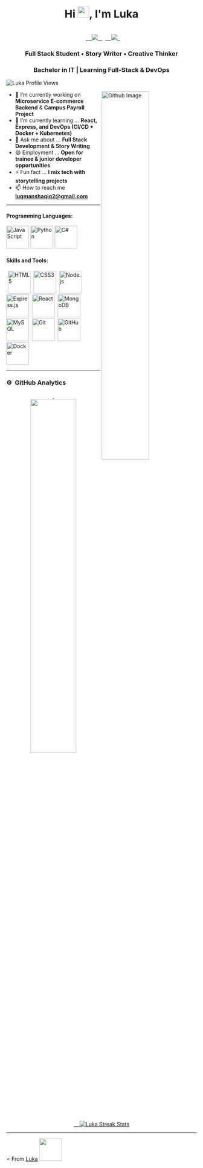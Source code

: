 <h1 align="center">Hi <img src="https://raw.githubusercontent.com/iampavangandhi/iampavangandhi/master/gifs/Hi.gif" width="30px">, I'm Luka</h1>

<p align="center"><br/>
  <a href="https://www.linkedin.com/in/">
    <img src="https://img.shields.io/badge/linkedin-luka-blue">
  </a>
  <a href="mailto:luqmanshaqiq2@gmail.com">
    <img src="https://img.shields.io/badge/email-luqmanshaqiq2%40gmail.com-red">
  </a>
</p>

<h3 align="center">Full Stack Student • Story Writer • Creative Thinker</h3>
<h3 align="center">Bachelor in IT | Learning Full-Stack & DevOps</h3>
<p align="left"> <img src="https://komarev.com/ghpvc/?username=Luka&label=Profile%20Views&color=blue&style=flat" alt="Luka Profile Views"/> </p>

<img width="50%" align="right" alt="Github Image" src="https://raw.githubusercontent.com/onimur/.github/master/.resources/git-header.svg" />

- 🔭 I’m currently working on **Microservice E-commerce Backend** & **Campus Payroll Project**
- 🌱 I’m currently learning ... **React, Express, and DevOps (CI/CD + Docker + Kubernetes)**
- 💬 Ask me about ... **Full Stack Development & Story Writing**
- 😄 Employment ... **Open for trainee & junior developer opportunities**
- ⚡ Fun fact ... **I mix tech with storytelling projects**
- 📫 How to reach me **luqmanshaqiq2@gmail.com**

---

<h4>Programming Languages: </h4>
<p align="left">
  <img src="https://img.icons8.com/color/48/000000/javascript--v1.png" alt="JavaScript" width="60" height="60"/>
  <img src="https://img.icons8.com/color/48/000000/python.png" alt="Python" width="60" height="60"/>
  <img src="https://img.icons8.com/color/48/000000/c-sharp-logo.png" alt="C#" width="60" height="60"/>
</p>


<h4>Skills and Tools: </h4>
<p align="left">
 <img src="https://img.icons8.com/color/48/000000/html-5--v1.png" alt="HTML5" width="60" height="60"/>
 <img src="https://img.icons8.com/color/48/000000/css3.png" alt="CSS3" width="60" height="60"/>
 <img src="https://img.icons8.com/color/48/000000/nodejs.png" alt="Node.js" width="60" height="60"/>
 <img src="https://img.icons8.com/color/48/000000/express-js.png" alt="Express.js" width="60" height="60"/>
 <img src="https://img.icons8.com/color/48/000000/react-native.png" alt="React" width="60" height="60"/>
 <img src="https://img.icons8.com/color/48/000000/mongodb.png" alt="MongoDB" width="60" height="60"/>
 <img src="https://img.icons8.com/color/48/000000/mysql-logo.png" alt="MySQL" width="60" height="60"/>
 <img src="https://img.icons8.com/color/48/000000/git.png" alt="Git" width="60" height="60"/>
 <img src="https://img.icons8.com/color/48/000000/github.png" alt="GitHub" width="60" height="60"/>
 <img src="https://img.icons8.com/color/48/000000/docker.png" alt="Docker" width="60" height="60"/>
</p>

---

### ⚙️ &nbsp;GitHub Analytics

<p align="center">
<a href="https://github.com/Luka">
  <img width="49%" src="https://github-readme-stats.vercel.app/api/top-langs?username=Luka&layout=compact&hide=html&langs_count=5&theme=algolia&hide_border=true"/>&nbsp;
  <img src="https://github-readme-streak-stats.herokuapp.com/?user=Luka&theme=algolia&hide_border=true" alt="Luka Streak Stats" />
</a>
</p>

---

⭐️ From [Luka](https://github.com/Luka) <img src="https://media.giphy.com/media/LnQjpWaON8nhr21vNW/giphy.gif" width="60">
